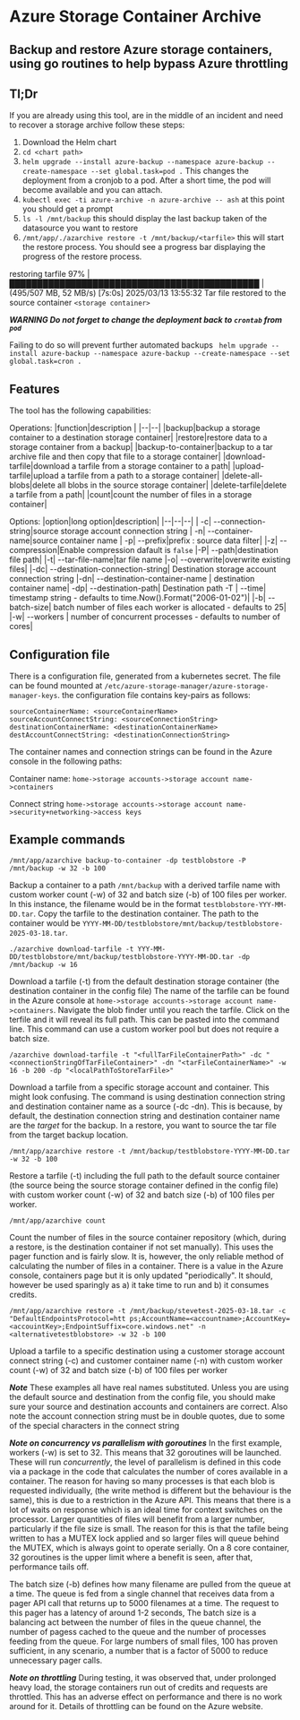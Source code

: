 # Azure Storage Container Archive
## Backup and restore Azure storage containers, using go routines to help bypass Azure throttling

  ## Tl;Dr 
  If you are already using this tool, are in the middle of an incident and need to recover a storage archive follow these steps:
  1. Download the Helm chart
  2. `cd <chart path>`
  3. `helm upgrade --install azure-backup --namespace azure-backup --create-namespace --set global.task=pod .` This changes the deployment from a cronjob to a pod. After a short time, the pod will become available and you can attach.
  4. `kubectl exec -ti azure-archive -n azure-archive -- ash` at this point you should get a prompt
  5. `ls -l /mnt/backup` this should display the last backup taken of the datasource you want to restore
  6. `/mnt/app/./azarchive restore -t /mnt/backup/<tarfile>` this will start the restore process. You should see a progress bar displaying the progress of the restore process.
  
 restoring tarfile  97% |█████████████████████████████████████████████  | (495/507 MB, 52 MB/s) [7s:0s]
 2025/03/13 13:55:32 Tar file restored to the source container `<storage container>`

***WARNING Do not forget to change the deployment back to `crontab` from `pod`***

Failing to do so will prevent further automated backups
`
helm upgrade --install azure-backup --namespace azure-backup --create-namespace --set global.task=cron .`

## Features
The tool has the following capabilities:

Operations:
|function|description  |
|--|--|
|backup|backup a storage container to a destination storage container|
  |restore|restore data to a storage container from a backup|
  |backup-to-container|backup to a tar archive file and then copy that file to a storage container|
  |download-tarfile|download a tarfile from a storage container to a path|
  |upload-tarfile|upload a tarfile from a path to a storage container|
  |delete-all-blobs|delete all blobs in the source storage container|
  |delete-tarfile|delete a tarfile from a path|
  |count|count the number of files in a storage container|

Options:
|option|long option|description|
|--|--|--|
 | -c|    --connection-string|source storage account connection string
 | -n|    --container-name|source container name
 | -p|    --prefix|prefix : source data filter|
  |-z|    --compression|Enable compression dafault is `false`
  |-P|    --path|destination file path|
  |-t|    --tar-file-name|tar file name
  |-o|    --overwrite|overwrite existing files|
  |-dc|   --destination-connection-string|  Destination storage account connection string
  |-dn|   --destination-container-name |    destination container name|
  -dp|   --destination-path|               Destination path
  -T |   --time|                           timestamp string - defaults to time.Now().Format("2006-01-02")|
  |-b|    --batch-size|                     batch number of files each worker is allocated - defaults to 25|
  |-w|    --workers |                       number of concurrent processes - defaults to number of cores|

## Configuration file
There is a configuration file, generated from a kubernetes secret. The file can be found mounted at `/etc/azure-storage-manager/azure-storage-manager-keys`. the configuration file contains key-pairs as follows:
```
sourceContainerName: <sourceContainerName>
sourceAccountConnectString: <sourceConnectionString>
destinationContainerName: <destinationContainerName>
destAccountConnectString: <destinationConnectionString>
```
The container names and connection strings can be found in the Azure console in the following paths:

Container name: `home->storage accounts->storage account name->containers`

Connect string `home->storage accounts->storage account name->security+networking->access keys`

## Example commands
`/mnt/app/azarchive backup-to-container -dp testblobstore -P /mnt/backup -w 32 -b 100`

Backup a container to a path `/mnt/backup` with a derived tarfile name with custom worker count (-w) of 32 and batch size (-b) of 100 files per worker. In this instance, the filename would be in the format `testblobstore-YYY-MM-DD.tar`. Copy the tarfile to the destination container. The path to the container would be `YYYY-MM-DD/testblobstore/mnt/backup/testblobstore-2025-03-18.tar`. 

`./azarchive download-tarfile -t YYY-MM-DD/testblobstore/mnt/backup/testblobstore-YYYY-MM-DD.tar -dp /mnt/backup -w 16`

 Download a tarfile (-t) from the default destination storage container (the destination container in the config file) The name of the tarfile can be found in the Azure console at `home->storage accounts->storage account name->containers`. Navigate the blob finder   until you reach the tarfile. Click on the terfile and it will reveal its full path. This can be pasted into the command line. This command can use a custom worker pool but does not require a batch size.

`/azarchive download-tarfile -t "<fullTarFileContainerPath>" -dc "<connectionStringOfTarFileContainer>" -dn "<tarFileContainerName>" -w 16 -b 200 -dp "<localPathToStoreTarFile>"`

Download a tarfile from a specific storage account and container. 
This might look confusing. The command is using destination connection string and destination container name as a source (-dc -dn). This is because, by default, the destination connection string and destination container name are the _target_ for the backup. In a restore, you want to source the tar file from the target backup location.

`/mnt/app/azarchive restore -t /mnt/backup/testblobstore-YYYY-MM-DD.tar -w 32 -b 100`

Restore a tarfile (-t) including the full path to the default source container (the source being the source storage container defined in the config file) with custom worker count (-w) of 32 and batch size (-b) of 100 files per worker.

`/mnt/app/azarchive count`

Count the number of files in the source container repository (which, during a restore, is the destination container if not set manually). This uses the pager function and is fairly slow. It is, however, the only reliable method of calculating the number of files in a container. There is a value in the Azure console, containers page but it is only updated "periodically".  It should, however be used sparingly as a) it take time to run and b) it consumes credits.

`/mnt/app/azarchive restore -t /mnt/backup/stevetest-2025-03-18.tar -c "DefaultEndpointsProtocol=htt
ps;AccountName=<accountname>;AccountKey=<accouintKey>;EndpointSuffix=core.windows.net" -n <alternativetestblobstore> -w 32 -b 100`

Upload a tarfile to a specific destination using a customer storage account connect string (-c) and customer container name (-n) with custom worker count (-w) of 32 and batch size (-b) of 100 files per worker

***Note*** 
These examples all have real names substituted. Unless you are using the default source and destination from the config file, you should make sure your source and destination accounts and containers are correct. Also note the account connection string must be in double quotes, due to some of the special characters in the connect string

***Note on concurrency vs parallelism with goroutines*** 
In the first example, workers (-w)  is set to 32. This means that 32 goroutines will be launched. These will run _concurrently_, the level of parallelism is defined in this code via a package in the code that calculates the number of cores available in a container.  The reason for having so many processes is that each blob is requested individually, (the write method is different but the behaviour is the same), this is due to a restriction in the Azure API. This means that there is a lot of waits on response which is an ideal time for context switches on the processor. Larger quantities of files will benefit from a larger number, particularly if the file size is small. The reason for this is that the tafile being written to has a MUTEX lock applied and so larger files will queue behind the MUTEX, which is always goint to operate serially. On a 8 core container, 32 goroutines is the upper limit where a benefit is seen, after that, performance tails off.  

 The batch size (-b) defines how many filename are pulled from the queue at a time. The queue is fed from a single channel that receives data from a pager API call that returns up to 5000 filenames at a time. The request to this pager has a latency of around 1-2 seconds, The batch size is a balancing act between the number of files in the queue channel, the number of pagess cached to the queue and the number of processes feeding from the queue.  For large numbers of small files, 100 has proven sufficient, in any scenario, a number that is a factor of 5000 to reduce unnecessary pager calls.

 ***Note on throttling*** 
 During testing, it was observed that, under prolonged heavy load, the storage containers run out of credits and requests are throttled. This has an adverse effect on performance and there is no work around for it. Details of throttling can be found on the Azure website.
